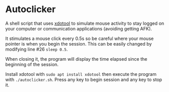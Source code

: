 # Autoclicker

A shell script that uses [xdotool](https://manpages.ubuntu.com/manpages/trusty/man1/xdotool.1.html) to simulate mouse activity to stay logged on your computer or communication applications (avoiding getting AFK).

It stimulates a mouse click every 0.5s so be careful where your mouse pointer is when you begin the session. This can be easily changed by modifying line #26 ```sleep 0.5```.

When closing it, the program will display the time elapsed since the beginning of the session.

Install xdotool with ```sudo apt install xdotool``` then execute the program with ```./autoclicker.sh```. Press any key to begin session and any key to stop it.
